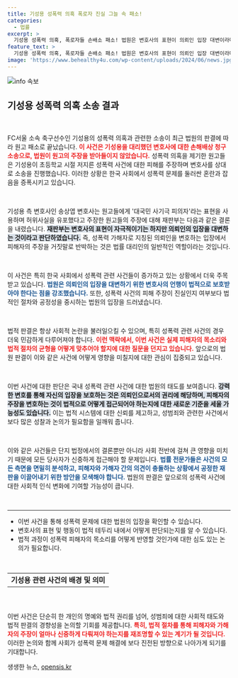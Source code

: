```yaml
---
title: 기성용 성폭력 의혹 폭로자 진실 그늘 속 패소!
categories:
  - 법률
excerpt: >
  기성용 성폭력 의혹, 폭로자들 손배소 패소! 법원은 변호사의 표현이 의뢰인 입장 대변이라며 판결. 손해배상의 모든 진실이 밝혀진다!
feature_text: >
  기성용 성폭력 의혹, 폭로자들 손배소 패소! 법원은 변호사의 표현이 의뢰인 입장 대변이라며 판결. 손해배상의 모든 진실이 밝혀진다!
image: 'https://www.behealthy4u.com/wp-content/uploads/2024/06/news.jpg'
---
```


<p><img src="https://www.behealthy4u.com/wp-content/uploads/2024/06/news.jpg" alt="info 속보" /></p>

<h2 data-ke-size="size26">기성용 성폭력 의혹 소송 결과</h2>

<p data-ke-size="size16">&nbsp;</p>

<p>FC서울 소속 축구선수인 기성용의 성폭력 의혹과 관련한 소송이 최근 법원의 판결에 따라 원고 패소로 끝났습니다. <b><span style="color: #ee2323;">이 사건은 기성용을 대리했던 변호사에 대한 손해배상 청구 소송으로, 법원이 원고의 주장을 받아들이지 않았습니다.</span></b> 성폭력 의혹을 제기한 원고들은 기성용이 초등학교 시절 저지른 성폭력 사건에 대한 피해를 주장하며 변호사를 상대로 소송을 진행했습니다. 이러한 상황은 한국 사회에서 성폭력 문제를 둘러싼 혼란과 잡음을 증폭시키고 있습니다. </p>

<p data-ke-size="size16">&nbsp;</p>

<p>기성용 측 변호사인 송상엽 변호사는 원고들에게 '대국민 사기극 피의자'라는 표현을 사용하며 허위사실을 유포했다고 주장한 원고들의 주장에 대해 재판부는 다음과 같은 결론을 내렸습니다. <b><span style="background-color: #21538527;">재판부는 변호사의 표현이 자극적이기는 하지만 의뢰인의 입장을 대변하는 것이라고 판단하였습니다.</span></b> 즉, 성폭력 가해자로 지칭된 의뢰인을 변호하는 입장에서 피해자의 주장을 거짓말로 반박하는 것은 법률 대리인의 일반적인 역할이라는 것입니다. </p>

<p data-ke-size="size16">&nbsp;</p>

<p>이 사건은 특히 한국 사회에서 성폭력 관련 사건들이 증가하고 있는 상황에서 더욱 주목받고 있습니다. <b><span style="color: #1a5490;">법원은 의뢰인의 입장을 대변하기 위한 변호사의 언행이 법적으로 보호받아야 한다는 점을 강조했습니다.</span></b> 또한, 성폭력 사건의 피해 주장이 진실인지 여부보다 법적인 절차와 공정성을 중시하는 법원의 입장을 드러냈습니다.</p>

<p data-ke-size="size16">&nbsp;</p>

<p>법적 판결은 항상 사회적 논란을 불러일으킬 수 있으며, 특히 성폭력 관련 사건의 경우 더욱 민감하게 다루어져야 합니다. <b><span style="color: #ee2323;">이런 맥락에서, 이번 사건은 실제 피해자의 목소리와 법적 절차의 균형을 어떻게 맞추어야 할지에 대한 질문을 던지고 있습니다.</span></b> 앞으로의 법원 판결이 이와 같은 사건에 어떻게 영향을 미칠지에 대한 관심이 집중되고 있습니다. </p>

<p data-ke-size="size16">&nbsp;</p>

<p>이번 사건에 대한 판단은 국내 성폭력 관련 사건에 대한 법원의 태도를 보여줍니다. <b><span style="background-color: #21538527;">강력한 변호를 통해 자신의 입장을 보호하는 것은 의뢰인으로서의 권리에 해당하며, 피해자의 주장을 변호하는 것이 법적으로 어떻게 접근되어야 하는지에 대한 새로운 기준을 세울 가능성도 있습니다.</span></b> 이는 법적 시스템에 대한 신뢰를 제고하고, 성범죄와 관련한 사건에서 보다 많은 성찰과 논의가 필요함을 일깨워 줍니다.</p>

<p data-ke-size="size16">&nbsp;</p>

<p>이와 같은 사건들은 단지 법정에서의 결론뿐만 아니라 사회 전반에 걸쳐 큰 영향을 미치기 때문에 모든 당사자가 신중하게 접근해야 할 문제입니다. <b><span style="color: #1a5490;">법률 전문가들은 사건의 모든 측면을 면밀히 분석하고, 피해자와 가해자 간의 의견이 충돌하는 상황에서 공정한 재판을 이끌어내기 위한 방안을 모색해야 합니다.</span></b> 법원의 판결은 앞으로의 성폭력 사건에 대한 사회적 인식 변화에 기여할 가능성이 큽니다.</p>

<p data-ke-size="size16">&nbsp;</p>

<hr>

<ul>
    <li>이번 사건을 통해 성폭력 문제에 대한 법원의 입장을 확인할 수 있습니다.</li>
    <li>변호사의 표현 및 행동이 법적 테두리 내에서 어떻게 판단되는지를 알 수 있습니다.</li>
    <li>법적 과정이 성폭력 피해자의 목소리를 어떻게 반영할 것인가에 대한 심도 있는 논의가 필요합니다.</li>
</ul>

<p data-ke-size="size16">&nbsp;</p>

<table style="width: 100%; height: 40px;">
    <tbody>
        <tr>
            <td style="text-align: center; height: 17px;"><b>기성용 관련 사건의 배경 및 의미</b></td>
        </tr>
    </tbody>
</table>

<p data-ke-size="size16">&nbsp;</p>

<p>이번 사건은 단순히 한 개인의 명예와  법적 권리를 넘어, 성범죄에 대한 사회적 태도와 법적 판결의 경향성을 논의할 기회를 제공합니다. <b><span style="color: #ee2323;">특히, 법적 절차를 통해 피해자와 가해자의 주장이 얼마나 신중하게 다뤄져야 하는지를 재조명할 수 있는 계기가 될 것입니다.</span></b> 이러한 논의와 함께 사회가 성폭력 문제 해결에 보다 진전된 방향으로 나아가게 되기를 기대합니다.</p>
생생한 뉴스, <a href="https://opensis.kr" rel="dofollow">opensis.kr</a>


